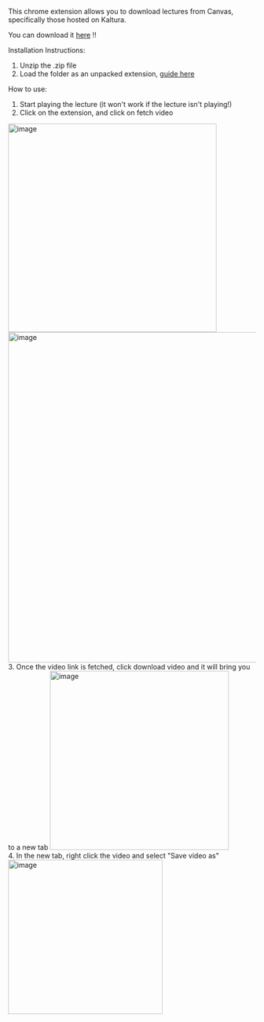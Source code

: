 This chrome extension allows you to download lectures from Canvas, specifically those hosted on Kaltura.

You can download it [here](https://github.com/euanlimzx/Canvas-Kaltura-Downloader/releases/tag/1.0.0) !!

Installation Instructions:
1. Unzip the .zip file
2. Load the folder as an unpacked extension, [guide here](https://webkul.com/blog/how-to-install-the-unpacked-extension-in-chrome/)

How to use:
1. Start playing the lecture (it won't work if the lecture isn't playing!)
2. Click on the extension, and click on fetch video
<img width="424" alt="image" src="https://github.com/user-attachments/assets/3b3f3489-d0b0-49bb-9a4c-5a80507f87a9">
<img width="672" alt="image" src="https://github.com/user-attachments/assets/cf0c34bc-f25d-4efe-825a-d27c575954ff">
<br>
3. Once the video link is fetched, click download video and it will bring you to a new tab
<img width="364" alt="image" src="https://github.com/user-attachments/assets/eaa3bee3-1253-4b70-a895-936d6e6cbac4">
<br>
4. In the new tab, right click the video and select "Save video as"
<img width="314" alt="image" src="https://github.com/user-attachments/assets/7e2ac331-9949-4089-b67d-95ee5cc8fc70">


